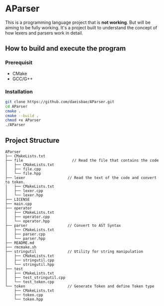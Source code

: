 # AParser
This is a programming language project that is **not working**. But will be aiming to be fully working.
It's a project built to understand the concept of how lexers and parsers work in detail.

## How to build and execute the program
### Prerequisit
- CMake
- GCC/G++

### Installation
```sh
git clone https://github.com/daeisbae/AParser.git
cd AParser
cmake .
cmake --build .
chmod +x AParser
./AParser
```

## Project Structure
```
AParser
├── CMakeLists.txt
├── file                      // Read the file that contains the code
│   ├── CMakeLists.txt
│   ├── file.cpp
│   └── file.hpp
├── lexer                   // Read the text of the code and convert to token.
│   ├── CMakeLists.txt
│   ├── lexer.cpp
│   └── lexer.hpp
├── LICENSE
├── main.cpp
├── operator
│   ├── CMakeLists.txt
│   ├── operator.cpp
│   └── operator.hpp
├── parser                  // Convert to AST Syntax
│   ├── CMakeLists.txt
│   ├── parser.cpp
│   └── parser.hpp
├── README.md
├── rmcmake.sh
├── stringutil              // Utility for string manipulation
│   ├── CMakeLists.txt
│   ├── stringutil.cpp
│   └── stringutil.hpp
├── test
│   ├── CMakeLists.txt
│   ├── test_stringutil.cpp
│   └── test_token.cpp
└── token                   // Generate Token and define Token type
    ├── CMakeLists.txt
    ├── token.cpp
    └── token.hpp
```